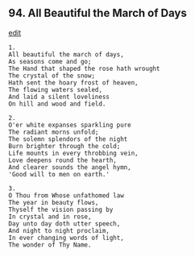 
## 94.  All Beautiful the March of Days
[edit](https://docs.google.com/document/d/1PQ4LOp6bhAZVVUf0rkXA6v_vpyrRnp6a/edit?mode=html)




    1.
    All beautiful the march of days, 
    As seasons come and go; 
    The Hand that shaped the rose hath wrought 
    The crystal of the snow; 
    Hath sent the hoary frost of heaven, 
    The flowing waters sealed, 
    And laid a silent loveliness 
    On hill and wood and field. 

    2.
    O'er white expanses sparkling pure 
    The radiant morns unfold; 
    The solemn splendors of the night 
    Burn brighter through the cold; 
    Life mounts in every throbbing vein, 
    Love deepens round the hearth, 
    And clearer sounds the angel hymn, 
    'Good will to men on earth.' 

    3.
    O Thou from Whose unfathomed law 
    The year in beauty flows, 
    Thyself the vision passing by 
    In crystal and in rose, 
    Day unto day doth utter speech, 
    And night to night proclaim, 
    In ever changing words of light, 
    The wonder of Thy Name.
